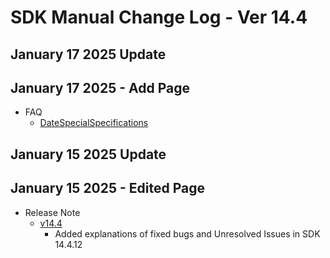 # SDK Manual Change Log - Ver 14.4

## January 17 2025 Update

## January 17 2025 - Add Page

- FAQ
    - [DateSpecialSpecifications](https://vrhikky.github.io/VketCloudSDK_Documents/14.2/FAQ/DateSpecialSpecifications.html)

## January 15 2025 Update

## January 15 2025 - Edited Page

- Release Note
    - [v14.4](https://vrhikky.github.io/VketCloudSDK_Documents/14.4/en/releasenote/releasenote-14.4.html)
        - Added explanations of fixed bugs and Unresolved Issues in SDK 14.4.12
